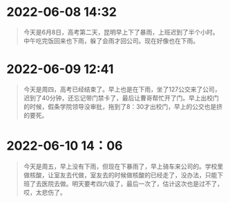 # 2022-06-08 14:32
> 今天是6月8日，高考第二天，昆明早上下了暴雨，上班迟到了半个小时。中午吃完饭回来也下雨，躲了会雨才回公司。现在好像也在下雨。
# 2022-06-09 12:41
> 今天是周四，高考已经结束了。早上也是在下雨，坐了127公交来了公司，迟到了40分钟，还忘记带门禁卡了，最后让曹哥帮忙开了门。早上出校门的时候，假条学院领导没审批，拖到了8：30才出校门，早上的公交也是挤的要死。
# 2022-06-10 14：06
> 今天是周五，早上没有下雨，但现在下暴雨了，早上骑车来公司的。学校里做核酸，让室友去代做，室友去的时候做核酸的已经走了，没办法，只能下班了去医院去做。明天要考四六级了，最后一次了，估计这次也是过不了，哎，太悲伤了。